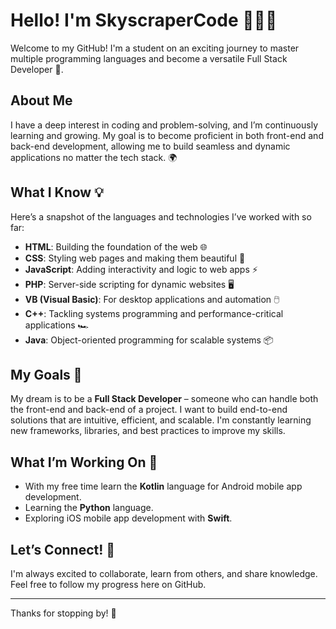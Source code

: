 # Hello! I'm SkyscraperCode 👨‍💻✨

Welcome to my GitHub! I'm a student on an exciting journey to master multiple programming languages and become a versatile Full Stack Developer 🚀.

## About Me

I have a deep interest in coding and problem-solving, and I’m continuously learning and growing. My goal is to become proficient in both front-end and back-end development, allowing me to build seamless and dynamic applications no matter the tech stack. 🌍

## What I Know 💡

Here’s a snapshot of the languages and technologies I’ve worked with so far:

- **HTML**: Building the foundation of the web 🌐
- **CSS**: Styling web pages and making them beautiful 🎨
- **JavaScript**: Adding interactivity and logic to web apps ⚡
- **PHP**: Server-side scripting for dynamic websites 🖥️
- **VB (Visual Basic)**: For desktop applications and automation 🖱️
- **C++**: Tackling systems programming and performance-critical applications 🏎️
- **Java**: Object-oriented programming for scalable systems 📦

## My Goals 🎯

My dream is to be a **Full Stack Developer** – someone who can handle both the front-end and back-end of a project. I want to build end-to-end solutions that are intuitive, efficient, and scalable. I'm constantly learning new frameworks, libraries, and best practices to improve my skills.

## What I’m Working On 🔨

- With my free time learn the **Kotlin** language for Android mobile app development.
- Learning the **Python** language.
- Exploring iOS mobile app development with **Swift**.

## Let’s Connect! 📱

I'm always excited to collaborate, learn from others, and share knowledge. Feel free to follow my progress here on GitHub.

---

Thanks for stopping by! 🙌
